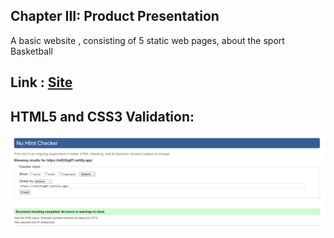 ## Chapter III: Product Presentation

A basic website , consisting of 5 static web pages, about the sport Basketball

## Link : [Site](https://www.inf23tig07.netlify.app)



## HTML5 and CSS3 Validation: 

![Validation](../img/W3.PNG)
